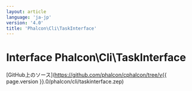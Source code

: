 ```yaml
---
layout: article
language: 'ja-jp'
version: '4.0'
title: 'Phalcon\Cli\TaskInterface'
---
```

# Interface **Phalcon\Cli\TaskInterface**

[GitHub上のソース](https://github.com/phalcon/cphalcon/tree/v{{ page.version }}.0/phalcon/cli/taskinterface.zep)